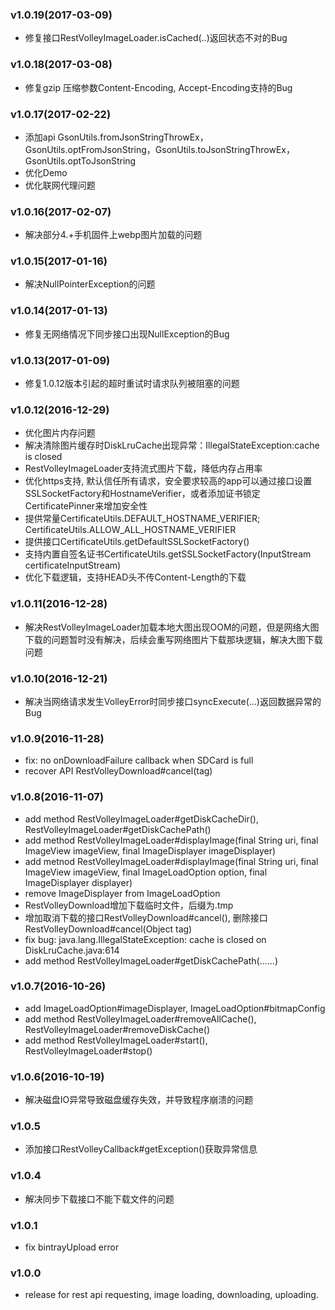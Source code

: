 ### v1.0.19(2017-03-09)
* 修复接口RestVolleyImageLoader.isCached(..)返回状态不对的Bug

### v1.0.18(2017-03-08)
* 修复gzip 压缩参数Content-Encoding, Accept-Encoding支持的Bug

### v1.0.17(2017-02-22)
* 添加api GsonUtils.fromJsonStringThrowEx， GsonUtils.optFromJsonString，GsonUtils.toJsonStringThrowEx，GsonUtils.optToJsonString
* 优化Demo
* 优化联网代理问题

### v1.0.16(2017-02-07)
* 解决部分4.+手机固件上webp图片加载的问题

### v1.0.15(2017-01-16)
* 解决NullPointerException的问题

### v1.0.14(2017-01-13)
* 修复无网络情况下同步接口出现NullException的Bug

### v1.0.13(2017-01-09)
* 修复1.0.12版本引起的超时重试时请求队列被阻塞的问题

### v1.0.12(2016-12-29)
* 优化图片内存问题
* 解决清除图片缓存时DiskLruCache出现异常：IllegalStateException:cache is closed
* RestVolleyImageLoader支持流式图片下载，降低内存占用率
* 优化https支持, 默认信任所有请求，安全要求较高的app可以通过接口设置SSLSocketFactory和HostnameVerifier，或者添加证书锁定CertificatePinner来增加安全性
* 提供常量CertificateUtils.DEFAULT_HOSTNAME_VERIFIER; CertificateUtils.ALLOW_ALL_HOSTNAME_VERIFIER
* 提供接口CertificateUtils.getDefaultSSLSocketFactory()
* 支持内置自签名证书CertificateUtils.getSSLSocketFactory(InputStream certificateInputStream)
* 优化下载逻辑，支持HEAD头不传Content-Length的下载

### v1.0.11(2016-12-28)
* 解决RestVolleyImageLoader加载本地大图出现OOM的问题，但是网络大图下载的问题暂时没有解决，后续会重写网络图片下载那块逻辑，解决大图下载问题

### v1.0.10(2016-12-21)
 * 解决当网络请求发生VolleyError时同步接口syncExecute(...)返回数据异常的Bug

### v1.0.9(2016-11-28)
* fix: no onDownloadFailure callback when SDCard is full
* recover API RestVolleyDownload#cancel(tag)

### v1.0.8(2016-11-07)
* add method RestVolleyImageLoader#getDiskCacheDir(), RestVolleyImageLoader#getDiskCachePath()
* add method RestVolleyImageLoader#displayImage(final String uri, final ImageView imageView, final ImageDisplayer imageDisplayer)
* add metnod RestVolleyImageLoader#displayImage(final String uri, final ImageView imageView, final ImageLoadOption option, final ImageDisplayer displayer)
* remove ImageDisplayer from ImageLoadOption
* RestVolleyDownload增加下载临时文件，后缀为.tmp
* 增加取消下载的接口RestVolleyDownload#cancel(), 删除接口RestVolleyDownload#cancel(Object tag)
* fix bug: java.lang.IllegalStateException: cache is closed on DiskLruCache.java:614
* add method RestVolleyImageLoader#getDiskCachePath(......)

### v1.0.7(2016-10-26)
* add ImageLoadOption#imageDisplayer, ImageLoadOption#bitmapConfig
* add method RestVolleyImageLoader#removeAllCache(), RestVolleyImageLoader#removeDiskCache()
* add method RestVolleyImageLoader#start(), RestVolleyImageLoader#stop()

### v1.0.6(2016-10-19)
* 解决磁盘IO异常导致磁盘缓存失效，并导致程序崩溃的问题

### v1.0.5
* 添加接口RestVolleyCallback#getException()获取异常信息

### v1.0.4
* 解决同步下载接口不能下载文件的问题

### v1.0.1
* fix bintrayUpload error

### v1.0.0
* release for rest api requesting, image loading, downloading, uploading.


